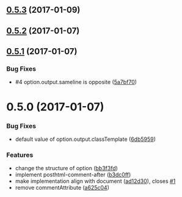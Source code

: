 <a name="0.5.3"></a>
## [0.5.3](https://github.com/ynakajima/posthtml-comment-after/compare/v0.5.2...v0.5.3) (2017-01-09)



<a name="0.5.2"></a>
## [0.5.2](https://github.com/ynakajima/posthtml-comment-after/compare/v0.5.1...v0.5.2) (2017-01-07)



<a name="0.5.1"></a>
## [0.5.1](https://github.com/ynakajima/posthtml-comment-after/compare/v0.5.0...v0.5.1) (2017-01-07)


### Bug Fixes

* #4 option.output.sameline is opposite ([5a7bf70](https://github.com/ynakajima/posthtml-comment-after/commit/5a7bf70))



<a name="0.5.0"></a>
# 0.5.0 (2017-01-07)


### Bug Fixes

* default value of option.output.classTemplate ([6db5959](https://github.com/ynakajima/posthtml-comment-after/commit/6db5959))


### Features

* change the structure of option ([bb3f3fd](https://github.com/ynakajima/posthtml-comment-after/commit/bb3f3fd))
* implement posthtml-comment-after ([b3dc0ff](https://github.com/ynakajima/posthtml-comment-after/commit/b3dc0ff))
* make implementation align with document ([ad12d30](https://github.com/ynakajima/posthtml-comment-after/commit/ad12d30)), closes [#1](https://github.com/ynakajima/posthtml-comment-after/issues/1)
* remove commentAttribute ([a625c04](https://github.com/ynakajima/posthtml-comment-after/commit/a625c04))




